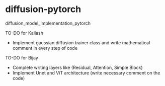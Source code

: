 # diffusion-pytorch
diffusion_model_implementation_pytorch

TO-DO for Kailash 
- Implement gaussian diffusion trainer class and write  mathematical comment in every step of code 

TO-DO for Bijay 
- Complete writing layers like (Residual, Attention, Simple Block)
- Implement Unet and ViT architecture (write necessary comment on the code)